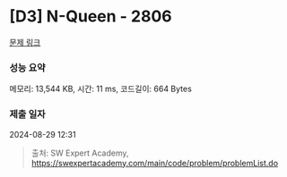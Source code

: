 # [D3] N-Queen - 2806 

[문제 링크](https://swexpertacademy.com/main/code/problem/problemDetail.do?contestProbId=AV7GKs06AU0DFAXB) 

### 성능 요약

메모리: 13,544 KB, 시간: 11 ms, 코드길이: 664 Bytes

### 제출 일자

2024-08-29 12:31



> 출처: SW Expert Academy, https://swexpertacademy.com/main/code/problem/problemList.do